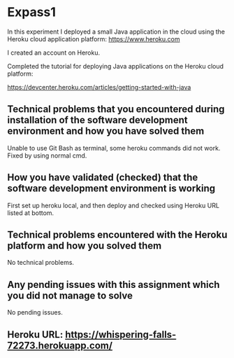 # Expass1
In this experiment I deployed a small Java application in the cloud using the Heroku cloud application platform: https://www.heroku.com

I created an account on Heroku.

Completed the tutorial for deploying Java applications on the Heroku cloud platform:

https://devcenter.heroku.com/articles/getting-started-with-java

## Technical problems that you encountered during installation of the software development environment and how you have solved them
Unable to use Git Bash as terminal, some heroku commands did not work. Fixed by using normal cmd.

## How you have validated (checked) that the software development environment is working
First set up heroku local, and then deploy and checked using Heroku URL listed at bottom.

## Technical problems encountered with the Heroku platform and how you solved them
No technical problems.

## Any pending issues with this assignment which you did not manage to solve
No pending issues.

## Heroku URL: https://whispering-falls-72273.herokuapp.com/
